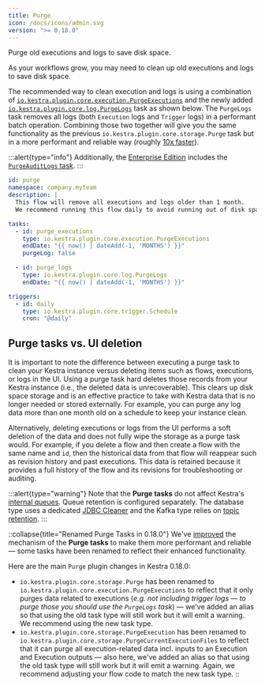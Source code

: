 ```yaml
---
title: Purge
icon: /docs/icons/admin.svg
version: ">= 0.18.0"
---
```


Purge old executions and logs to save disk space.

As your workflows grow, you may need to clean up old executions and logs to save disk space.

The recommended way to clean execution and logs is using a combination of [`io.kestra.plugin.core.execution.PurgeExecutions`](/plugins/core/tasks/io.kestra.plugin.core.execution.purgeexecutions) and the newly added [`io.kestra.plugin.core.log.PurgeLogs`](/plugins/core/tasks/log/io.kestra.plugin.core.log.purgelogs) task as shown below. The `PurgeLogs` task removes all logs (both `Execution` logs and `Trigger` logs) in a performant batch operation. Combining those two together will give you the same functionality as the previous `io.kestra.plugin.core.storage.Purge` task but in a more performant and reliable way (roughly [10x faster](https://github.com/kestra-io/kestra/pull/4298#issuecomment-2220106142)).

:::alert{type="info"}
Additionally, the [Enterprise Edition](../06.enterprise/index.md) includes the [`PurgeAuditLogs` task](../06.enterprise/02.governance/06.audit-logs.md#how-to-purge-audit-logs).
:::

```yaml
id: purge
namespace: company.myteam
description: |
  This flow will remove all executions and logs older than 1 month.
  We recommend running this flow daily to avoid running out of disk space.

tasks:
  - id: purge_executions
    type: io.kestra.plugin.core.execution.PurgeExecutions
    endDate: "{{ now() | dateAdd(-1, 'MONTHS') }}"
    purgeLog: false

  - id: purge_logs
    type: io.kestra.plugin.core.log.PurgeLogs
    endDate: "{{ now() | dateAdd(-1, 'MONTHS') }}"

triggers:
  - id: daily
    type: io.kestra.plugin.core.trigger.Schedule
    cron: "@daily"
```

## Purge tasks vs. UI deletion

It is important to note the difference between executing a purge task to clean your Kestra instance versus deleting items such as flows, executions, or logs in the UI. Using a purge task hard deletes those records from your Kestra instance (i.e., the deleted data is unrecoverable). This clears up disk space storage and is an effective practice to take with Kestra data that is no longer needed or stored externally. For example, you can purge any log data more than one month old on a schedule to keep your instance clean.

Alternatively, deleting executions or logs from the UI performs a soft deletion of the data and does not fully wipe the storage as a purge task would. For example, if you delete a flow and then create a flow with the same name and `id`, then the historical data from that flow will reappear such as revision history and past executions. This data is retained because it provides a full history of the flow and its revisions for troubleshooting or auditing.

:::alert{type="warning"}
Note that the **Purge tasks** do not affect Kestra's [internal queues](../07.architecture/01.main-components.md#queue). Queue retention is configured separately. The database type uses a dedicated [JDBC Cleaner](../configuration/index.md#jdbc-cleaner) and the Kafka type relies on [topic retention](../configuration/index.md#topic-retention).
:::

::collapse{title="Renamed Purge Tasks in 0.18.0"}
We've [improved](https://github.com/kestra-io/kestra/pull/4298) the mechanism of the **Purge tasks** to make them more performant and reliable — some tasks have been renamed to reflect their enhanced functionality.

Here are the main `Purge` plugin changes in Kestra 0.18.0:

- `io.kestra.plugin.core.storage.Purge` has been renamed to `io.kestra.plugin.core.execution.PurgeExecutions` to reflect that it only purges data related to executions (_e.g. not including trigger logs — to purge those you should use the `PurgeLogs` task_) — we've added an alias so that using the old task type will still work but it will emit a warning. We recommend using the new task type.
- `io.kestra.plugin.core.storage.PurgeExecution` has been renamed to `io.kestra.plugin.core.storage.PurgeCurrentExecutionFiles` to reflect that it can purge all execution-related data incl. inputs to an Execution and Execution outputs — also here, we've added an alias so that using the old task type will still work but it will emit a warning. Again, we recommend adjusting your flow code to match the new task type.
::
